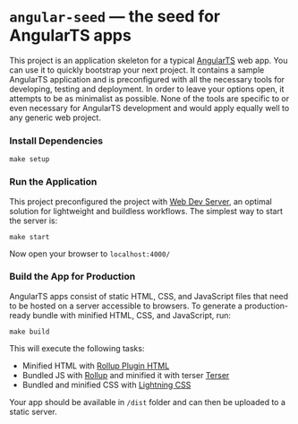# `angular-seed` — the seed for AngularTS apps

This project is an application skeleton for a typical [AngularTS][angularts] web app. You can use it to quickly bootstrap your next project.
It contains a sample AngularTS application and is preconfigured with all the necessary tools for developing, testing and deployment.
In order to leave your options open, it attempts to be as minimalist as possible. None of the tools are specific to or even necessary
for AngularTS development and would apply equally well to any generic web project.

### Install Dependencies

```
make setup
```

### Run the Application

This project preconfigured the project with [Web Dev Server](https://modern-web.dev/docs/dev-server/overview/), an optimal solution for lightweight and buildless workflows.
The simplest way to start the server is:

```
make start
```

Now open your browser to `localhost:4000/`

[angularts]: https://github.com/Angular-Wave/angular.ts

### Build the App for Production

AngularTS apps consist of static HTML, CSS, and JavaScript files that need to be hosted on a server accessible to browsers.
To generate a production-ready bundle with minified HTML, CSS, and JavaScript, run:

```
make build
```

This will execute the following tasks:

- Minified HTML with [Rollup Plugin HTML](https://modern-web.dev/docs/building/rollup-plugin-html/)
- Bundled JS with [Rollup](https://rollupjs.org/) and minified it with terser [Terser](https://terser.org/)
- Bundled and minified CSS with [Lightning CSS](https://lightningcss.dev/)

Your app should be available in `/dist` folder and can then be uploaded to a static server.
